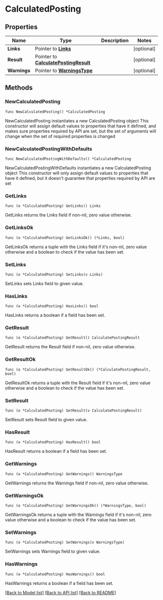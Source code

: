 # CalculatedPosting

## Properties

Name | Type | Description | Notes
------------ | ------------- | ------------- | -------------
**Links** | Pointer to [**Links**](Links.md) |  | [optional] 
**Result** | Pointer to [**CalculatePostingResult**](CalculatePostingResult.md) |  | [optional] 
**Warnings** | Pointer to [**WarningsType**](WarningsType.md) |  | [optional] 

## Methods

### NewCalculatedPosting

`func NewCalculatedPosting() *CalculatedPosting`

NewCalculatedPosting instantiates a new CalculatedPosting object
This constructor will assign default values to properties that have it defined,
and makes sure properties required by API are set, but the set of arguments
will change when the set of required properties is changed

### NewCalculatedPostingWithDefaults

`func NewCalculatedPostingWithDefaults() *CalculatedPosting`

NewCalculatedPostingWithDefaults instantiates a new CalculatedPosting object
This constructor will only assign default values to properties that have it defined,
but it doesn't guarantee that properties required by API are set

### GetLinks

`func (o *CalculatedPosting) GetLinks() Links`

GetLinks returns the Links field if non-nil, zero value otherwise.

### GetLinksOk

`func (o *CalculatedPosting) GetLinksOk() (*Links, bool)`

GetLinksOk returns a tuple with the Links field if it's non-nil, zero value otherwise
and a boolean to check if the value has been set.

### SetLinks

`func (o *CalculatedPosting) SetLinks(v Links)`

SetLinks sets Links field to given value.

### HasLinks

`func (o *CalculatedPosting) HasLinks() bool`

HasLinks returns a boolean if a field has been set.

### GetResult

`func (o *CalculatedPosting) GetResult() CalculatePostingResult`

GetResult returns the Result field if non-nil, zero value otherwise.

### GetResultOk

`func (o *CalculatedPosting) GetResultOk() (*CalculatePostingResult, bool)`

GetResultOk returns a tuple with the Result field if it's non-nil, zero value otherwise
and a boolean to check if the value has been set.

### SetResult

`func (o *CalculatedPosting) SetResult(v CalculatePostingResult)`

SetResult sets Result field to given value.

### HasResult

`func (o *CalculatedPosting) HasResult() bool`

HasResult returns a boolean if a field has been set.

### GetWarnings

`func (o *CalculatedPosting) GetWarnings() WarningsType`

GetWarnings returns the Warnings field if non-nil, zero value otherwise.

### GetWarningsOk

`func (o *CalculatedPosting) GetWarningsOk() (*WarningsType, bool)`

GetWarningsOk returns a tuple with the Warnings field if it's non-nil, zero value otherwise
and a boolean to check if the value has been set.

### SetWarnings

`func (o *CalculatedPosting) SetWarnings(v WarningsType)`

SetWarnings sets Warnings field to given value.

### HasWarnings

`func (o *CalculatedPosting) HasWarnings() bool`

HasWarnings returns a boolean if a field has been set.


[[Back to Model list]](../README.md#documentation-for-models) [[Back to API list]](../README.md#documentation-for-api-endpoints) [[Back to README]](../README.md)


